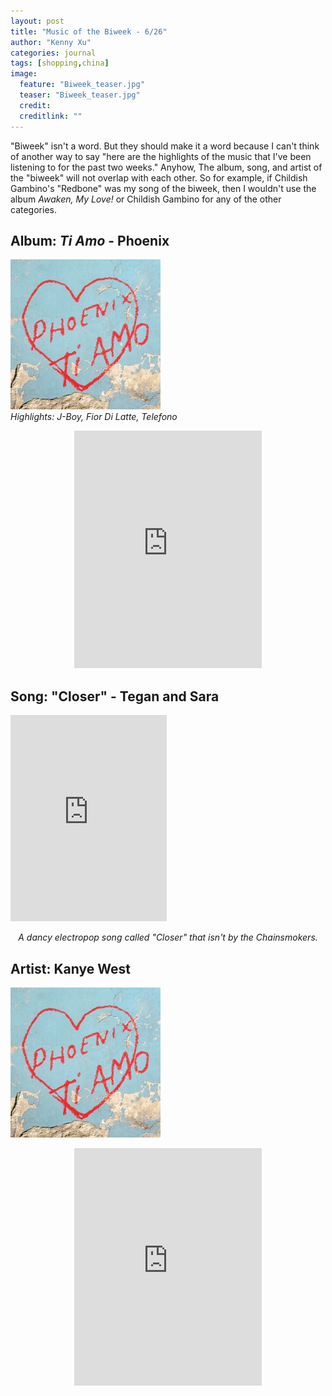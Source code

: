 ```yaml
---
layout: post
title: "Music of the Biweek - 6/26"
author: "Kenny Xu"
categories: journal
tags: [shopping,china]
image:
  feature: "Biweek_teaser.jpg"
  teaser: "Biweek_teaser.jpg"
  credit:
  creditlink: ""
---
```

"Biweek" isn't a word. But they should make it a word because I can't think of another way to say "here are the highlights of the music that I've been listening to for the past two weeks." Anyhow, The album, song, and artist of the "biweek" will not overlap with each other. So for example, if Childish Gambino's "Redbone" was my song of the biweek, then I wouldn't use the album _Awaken, My Love!_ or Childish Gambino for any of the other categories.

<div class="post-container">
    <h2 class="post-title">Album: <i>Ti Amo</i> - Phoenix</h2>
    <div class="post-thumb"><img src="/images/Ti Amo.jpg" alt="Ti Amo"><br><i>Highlights: J-Boy, Fior Di Latte, Telefono</i></div>
    <div class="post-content">
        <p style="text-align:center;"><iframe src="https://open.spotify.com/embed?uri=spotify:album:08rZ2mw2qwx60vOJtozqbh&theme=white" width="300" height="380" frameborder="0" allowtransparency="true"></iframe></p></div>
</div>

<div class="post-container">
    <h2 class="post-title">Song: "Closer" - Tegan and Sara</h2>
    <div class="post-thumb"><iframe src="https://open.spotify.com/embed?uri=spotify:track:4dTVgHZFPlaq9nPbLVVLSG&theme=white" width="250" height="330" frameborder="0" allowtransparency="true"></iframe></div>
    <div class="post-content">
        <p style="text-align:center;"><i>A dancy electropop song called "Closer" that isn't by the Chainsmokers.</i></p></div>
</div>

<div class="post-container">
    <h2 class="post-title">Artist: Kanye West</h2>
    <div class="post-thumb"><img src="/images/Ti Amo.jpg" alt="Ti Amo"></div>
    <div class="post-content">
        <p style="text-align:center;"><iframe src="https://open.spotify.com/embed?uri=spotify:artist:5K4W6rqBFWDnAN6FQUkS6x&theme=white" width="300" height="380" frameborder="0" allowtransparency="true"></iframe></p></div>
</div>
